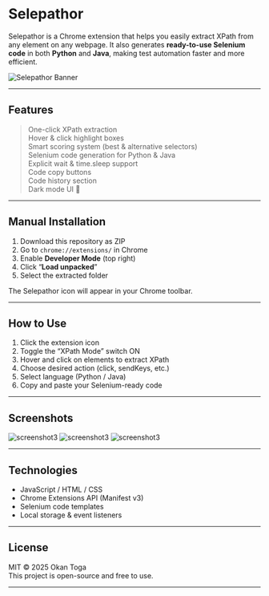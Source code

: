 # Selepathor

Selepathor is a Chrome extension that helps you easily extract XPath from any element on any webpage. It also generates **ready-to-use Selenium code** in both **Python** and **Java**, making test automation faster and more efficient.

![Selepathor Banner](https://i.imgur.com/m4xQXwS.png) <!-- (isteğe bağlı ekran görüntüsü) -->

---

## Features

>One-click XPath extraction  
>Hover & click highlight boxes  
>Smart scoring system (best & alternative selectors)  
>Selenium code generation for Python & Java  
>Explicit wait & time.sleep support  
>Code copy buttons  
>Code history section  
>Dark mode UI 🌙

---

## Manual Installation 

1. Download this repository as ZIP  
2. Go to `chrome://extensions/` in Chrome  
3. Enable **Developer Mode** (top right)  
4. Click “**Load unpacked**”  
5. Select the extracted folder

The Selepathor icon will appear in your Chrome toolbar. 

---

## How to Use

1. Click the extension icon  
2. Toggle the “XPath Mode” switch ON  
3. Hover and click on elements to extract XPath
4. Choose desired action (click, sendKeys, etc.)  
5. Select language (Python / Java)  
6. Copy and paste your Selenium-ready code

---

## Screenshots

![screenshot3](https://i.imgur.com/ttjrTlQ_d.webp?maxwidth=760&fidelity=grand)
![screenshot3](https://i.imgur.com/RdFlphN.png)
![screenshot3](https://i.imgur.com/x4Sn2cq.png)

---

## Technologies

- JavaScript / HTML / CSS  
- Chrome Extensions API (Manifest v3)  
- Selenium code templates  
- Local storage & event listeners

---


## License

MIT © 2025 Okan Toga  
This project is open-source and free to use.

---

